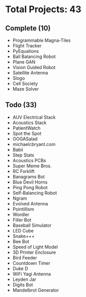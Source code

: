 # Total Projects: 43

## Complete (10)
- Programmable Magna-Tiles
- Flight Tracker
- PyEquations
- Ball Balancing Robot
- Plane GAN
- Vision Guided Robot
- Satellite Antenna
- Slogo
- Cell Society
- Maze Solver

## Todo (33)
- AUV Electrical Stack
- Acoustics Stack
- PatientWatch
- Spot the Spot
- OOGASalad
- michaelcbryant.com
- Babii
- Step Stats
- Acoustics PCBs
- Super Meme Bros.
- RC Forklift
- Banagrams Bot
- Blue Devil Horns
- Ping Pong Robot
- Self-Balancing Robot
- Ngram
- Evolved Antenna
- Pointillism
- Wordler
- Filler Bot
- Baseball Simulator
- LED Cube
- Snake+++
- Bee Bot
- Speed of Light Model
- 3D Printer Enclosure
- Bird Feeder
- Countdown Timer
- Duke D
- WiFi Yagi Antenna
- Leyden Jar
- Digits Bot
- Mandelbrot Generator
